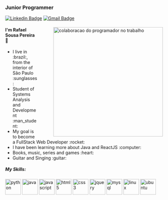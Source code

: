 
### Junior Programmer

[![Linkedin Badge](https://img.shields.io/badge/-Rafael%20Sousa-006192?style=flat-square&logo=Linkedin&logoColor=white&link=https://www.linkedin.com/in/rafael-sousa-dev/)](https://www.linkedin.com/in/rafael-sousa-dev/) 
[![Gmail Badge](https://img.shields.io/badge/-rafael.sousa.pereira01@gmail.com-EA4335?style=flat-square&logo=Gmail&logoColor=white&link=mailto:rafael.sousa.pereira01@gmail.com)](mailto:rafael.sousa.pereira01@gmail.com)

<main>
  <img src="https://www.flaticon.com/svg/static/icons/svg/2230/2230187.svg" alt="colaboracao do programador no trabalho" align=right width="350px" heignt="320px" margin-top="10px" margin-bottom="45px" style="float:right;margin-left:50px;">
 
 <h4>I'm Rafael Sousa Pereira 👋</h4>
 <ul>
 <li> I live in :brazil:, from the interior of São Paulo :sunglasses: </li> 
 <li> Student of Systems Analysis and Development :man_student: </li>
 <li> My goal is to become a FullStack Web Developer :rocket: </li>
 <li> I have been learning more about Java and ReactJS :computer: </li>
 <li> Books, music, series and games :heart: </li>
 <li> Guitar and Singing :guitar: </li>  
 </ul>

##### My Skills:
<div>
<img src="https://devicon.dev/devicon.git/icons/python/python-plain-wordmark.svg"  alt="python" align="center" heignt="50" width="50"  style="max-width:100%;">
<img src="https://devicon.dev/devicon.git/icons/java/java-plain-wordmark.svg"  alt="java" align="center" heignt="50" width="50"  style="max-width:100%;">
<img src="https://devicon.dev/devicon.git/icons/javascript/javascript-plain.svg"  alt="javascript" align="center" heignt="50" width="50"  style="max-width:100%;">
<img src="https://devicon.dev/devicon.git/icons/html5/html5-plain-wordmark.svg"  alt="html5" align="center" heignt="50" width="50"  style="max-width:100%;">
<img src="https://devicon.dev/devicon.git/icons/css3/css3-plain-wordmark.svg"  alt="css3" align="center" heignt="50" width="50"  style="max-width:100%;">
<img src="https://devicon.dev/devicon.git/icons/jquery/jquery-plain-wordmark.svg"  alt="jquery" align="center" heignt="50" width="50"  style="max-width:100%;">
<img src="https://devicon.dev/devicon.git/icons/mysql/mysql-plain-wordmark.svg"  alt="mysql" align="center" heignt="50" width="50"  style="max-width:100%;">
<img src="https://devicon.dev/devicon.git/icons/linux/linux-original.svg"  alt="linux" align="center" heignt="50" width="50"  style="max-width:100%;">
<img src="https://devicon.dev/devicon.git/icons/ubuntu/ubuntu-plain-wordmark.svg"  alt="ubuntu" align="center" heignt="50" width="50"  style="max-width:100%;" position="relative">
</div>
</main>
